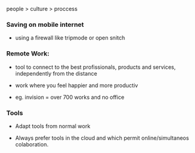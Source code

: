 people > culture > proccess

### Saving on mobile internet

- using a firewall like tripmode or open snitch

### Remote Work:

- tool to connect to the best profissionals, products and services, independently from the distance
- work where you feel happier and more productiv

- eg. invision = over 700 works and no office

### Tools

- Adapt tools from normal work

- Always prefer tools in the cloud and which permit online/simultaneos colaboration.
